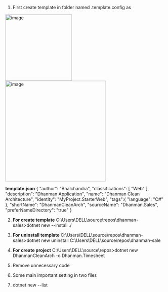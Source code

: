 1) First create template in folder named .template.config as 

<img width="210" alt="image" src="https://github.com/b2atech/dhanman-docs/assets/91184041/036dd219-b34d-4d0e-a8d8-4b8ff1b7e741">

<img width="318" alt="image" src="https://github.com/b2atech/dhanman-docs/assets/91184041/56dbdb3e-e7bd-45a5-b73f-075258cfe9a7">

**template.json**
{
    "author": "Bhalchandra",
    "classifications": [
        "Web"
    ],
    "description": "Dhanman Application",
    "name": "Dhanman Clean Architecture", 
    "identity": "MyProject.StarterWeb",
    "tags":{
        "language": "C#"
    },
    "shortName": "DhanmanCleanArch",
    "sourceName": "Dhanman.Sales",
    "preferNameDirectory": "true"
}

2) **For create template**   C:\Users\DELL\source\repos\dhanman-sales>dotnet new --install ./

3) **For uninstall template**  C:\Users\DELL\source\repos\dhanman-sales>dotnet new uninstall C:\Users\DELL\source\repos\dhanman-sale

4) **For create project** C:\Users\DELL\source\repos>dotnet new DhanmanCleanArch -o Dhanman.Timesheet

5) Remove unnecessary code

6) Some main important setting in two files
7) dotnet new --list




